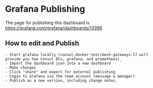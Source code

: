 # Grafana Publishing

The page for publishing this dashboard is https://grafana.com/grafana/dashboards/13396

## How to edit and Publish
    - Start grafana locally (consul-docker-test/mesh-gateways-l7 will provide you two Consul DCs, grafana, and prometheus)_
    - Import the dashboard json into a new dashboard
    - Make changes
    - Click "share" and export for external publishing
    - Login to Grafana via the team account (message a manager)
    - Publish as a new version, including change notes.
